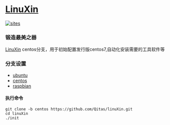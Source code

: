 ﻿
# [LinuXin](https://github.com/Qitas/LinuXin)

[![sites](http://182.61.61.133/resources/qitas.png)](http://www.qitas.cn) 
### 锻造最美之器

[LinuXin](https://github.com/Qitas/LinuXin) centos分支，用于初始配置发行版centos7,自动化安装需要的工具软件等

### 分支设置

* [ubuntu](https://github.com/Qitas/LinuXin)
* [centos](https://github.com/Qitas/LinuXin/tree/centos)
* [raspbian](https://github.com/Qitas/LinuXin/tree/raspbian)

#### 执行命令

```
git clone -b centos https://github.com/Qitas/linuXin.git
cd linuXin
./init
```


